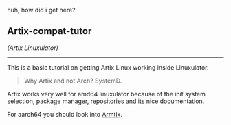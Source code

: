 huh, how did i get here?

## Artix-compat-tutor
*(Artix Linuxulator)*

-----

This is a basic tutorial on getting Artix Linux working inside Linuxulator.

> Why Artix and not Arch?
SystemD.

Artix works very well for amd64 linuxulator because of the init system selection, package manager, repositories and its nice documentation.

For aarch64 you should look into [Armtix](https://armtixlinux.org/).
